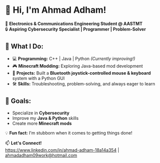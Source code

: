 # 👋 Hi, I'm Ahmad Adham!  

🚀 **Electronics & Communications Engineering Student @ AASTMT**  
🔒 **Aspiring Cybersecurity Specialist | Programmer | Problem-Solver**  

## 🔧 What I Do:  
- 💻 **Programming:** C++ | Java | Python *(Currently improving!)*  
- 🎮 **Minecraft Modding:** Exploring Java-based mod development  
- 🔬 **Projects:** Built a **Bluetooth joystick-controlled mouse & keyboard** system with a Python GUI  
- 🛠 **Skills:** Troubleshooting, problem-solving, and always eager to learn  

## 🎯 Goals:  
- Specialize in **Cybersecurity**  
- Improve my **Java & Python** skills  
- Create more **Minecraft mods**  

💡 **Fun fact:** I'm stubborn when it comes to getting things done!  

📫 **Let's Connect!**  
https://www.linkedin.com/in/ahmad-adham-18a14a354 | ahmadadham09work@hotmail.com
